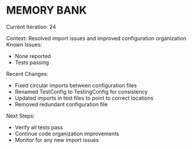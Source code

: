 # MEMORY BANK

Current Iteration: 24

Context: Resolved import issues and improved configuration organization
Known Issues:
- None reported
- Tests passing

Recent Changes:
- Fixed circular imports between configuration files
- Renamed TestConfig to TestingConfig for consistency
- Updated imports in test files to point to correct locations
- Removed redundant configuration file

Next Steps:
- Verify all tests pass
- Continue code organization improvements
- Monitor for any new import issues
